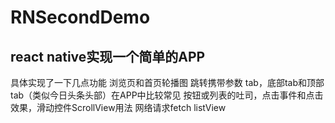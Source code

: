 # RNSecondDemo
## react native实现一个简单的APP
具体实现了一下几点功能
浏览页和首页轮播图
跳转携带参数
tab，底部tab和顶部tab（类似今日头条头部）在APP中比较常见
按钮或列表的吐司，点击事件和点击效果，滑动控件ScrollView用法
网络请求fetch
listView
